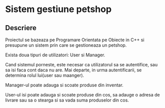 # Sistem gestiune petshop

## Descriere

Proiectul se bazeaza pe Programare Orientata pe Obiecte in C++ si presupune un sistem prin care se gestioneaza un petshop.

Exista doua tipuri de utilizatori: User si Manager.

Cand sistemul porneste, este necesar ca utilizatorul sa se autentifice, sau sa isi faca cont daca nu are. Mai departe, in urma autentificarii, se determina rolul lui(user sau maanger).

Manager-ul poate adauga si scoate produse din inventar.

User-ul isi poate adauga si scoate produse din cos, sa adauge o adresa de livrare sau sa o stearga si sa vada suma produselor din cos.

